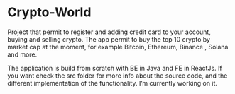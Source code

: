 # Crypto-World




Project that permit to register and adding credit card to your account, buying and selling crypto. The app permit to buy the top 10 crypto by market cap at the moment,
for example Bitcoin, Ethereum, Binance , Solana and more.

The application is build from scratch with BE in Java and FE in ReactJs. If you want check the src folder for more info about the source code, and the different
implementation of the functionality.  I’m currently working on it.
